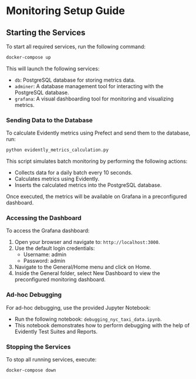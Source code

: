 # Monitoring Setup Guide

## Starting the Services

To start all required services, run the following command:

```bash
docker-compose up
```

This will launch the following services:
* `db`: PostgreSQL database for storing metrics data.
* `adminer`: A database management tool for interacting with the PostgreSQL database.
* `grafana`: A visual dashboarding tool for monitoring and visualizing metrics.

### Sending Data to the Database

To calculate Evidently metrics using Prefect and send them to the database, run:

```bash
python evidently_metrics_calculation.py
```
This script simulates batch monitoring by performing the following actions:
* Collects data for a daily batch every 10 seconds.
* Calculates metrics using Evidently.
* Inserts the calculated metrics into the PostgreSQL database.

Once executed, the metrics will be available on Grafana in a preconfigured dashboard.

### Accessing the Dashboard

To access the Grafana dashboard:

1. Open your browser and navigate to: `http://localhost:3000`.
2. Use the default login credentials:
    * Username: admin
    * Password: admin
3. Navigate to the General/Home menu and click on Home.
4. Inside the General folder, select New Dashboard to view the preconfigured monitoring dashboard.

### Ad-hoc Debugging

For ad-hoc debugging, use the provided Jupyter Notebook:
* Run the following notebook: `debugging_nyc_taxi_data.ipynb`.
* This notebook demonstrates how to perform debugging with the help of Evidently Test Suites and Reports.

### Stopping the Services
To stop all running services, execute:

```bash
docker-compose down
```